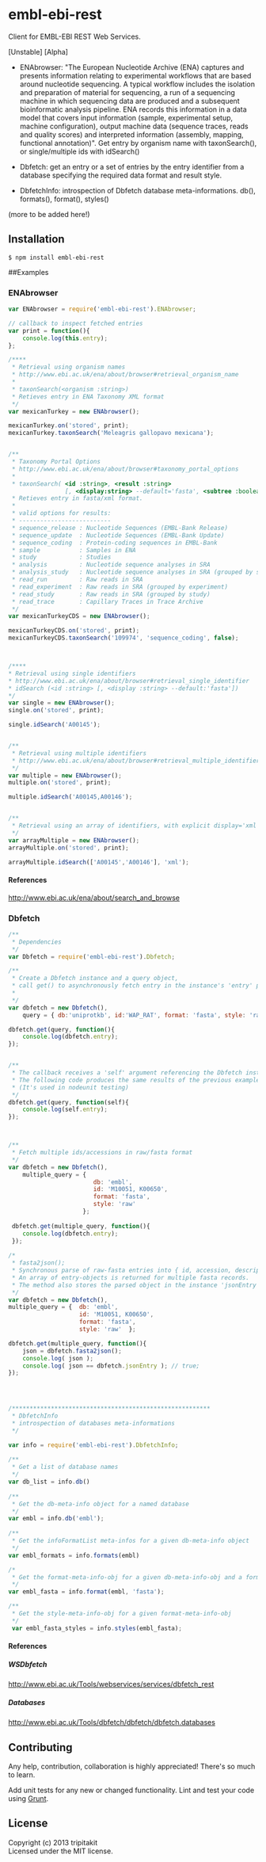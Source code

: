 # embl-ebi-rest

Client for EMBL-EBI REST Web Services.

[Unstable] [Alpha] 

* ENAbrowser: "The European Nucleotide Archive (ENA) captures and presents information relating to experimental workflows that are based around nucleotide sequencing. A typical workflow includes the isolation and preparation of material for sequencing, a run of a sequencing machine in which sequencing data are produced and a subsequent bioinformatic analysis pipeline. ENA records this information in a data model that covers input information (sample, experimental setup, machine configuration), output machine data (sequence traces, reads and quality scores) and interpreted information (assembly, mapping, functional annotation)". Get entry by organism name with taxonSearch(), or single/multiple ids with idSearch()

* Dbfetch: get an entry or a set of entries by the entry identifier from a database specifying the required data format and result style.

* DbfetchInfo: introspection of Dbfetch database meta-informations. db(), formats(), format(), styles()



(more to be added here!)

## Installation
```
$ npm install embl-ebi-rest
```

##Examples

### ENAbrowser
```javascript
var ENAbrowser = require('embl-ebi-rest').ENAbrowser;

// callback to inspect fetched entries 
var print = function(){
	console.log(this.entry);
};

/****
 * Retrieval using organism names
 * http://www.ebi.ac.uk/ena/about/browser#retrieval_organism_name
 *
 * taxonSearch(<organism :string>)
 * Retieves entry in ENA Taxonomy XML format
 */ 
var mexicanTurkey = new ENAbrowser();

mexicanTurkey.on('stored', print);
mexicanTurkey.taxonSearch('Meleagris gallopavo mexicana');


/**
 * Taxonomy Portal Options
 * http://www.ebi.ac.uk/ena/about/browser#taxonomy_portal_options
 *
 * taxonSearch( <id :string>, <result :string>
	 			[, <display:string> --default='fasta', <subtree :boolean> --default=false] );
 * Retieves entry in fasta/xml format.
 *
 * valid options for results:
 * --------------------------
 * sequence_release	: Nucleotide Sequences (EMBL-Bank Release)
 * sequence_update	: Nucleotide Sequences (EMBL-Bank Update)
 * sequence_coding	: Protein-coding sequences in EMBL-Bank
 * sample			: Samples in ENA
 * study			: Studies
 * analysis			: Nucleotide sequence analyses in SRA
 * analysis_study	: Nucleotide sequence analyses in SRA (grouped by study)
 * read_run			: Raw reads in SRA
 * read_experiment	: Raw reads in SRA (grouped by experiment)
 * read_study		: Raw reads in SRA (grouped by study)
 * read_trace		: Capillary Traces in Trace Archive
 */
var mexicanTurkeyCDS = new ENAbrowser();

mexicanTurkeyCDS.on('stored', print);
mexicanTurkeyCDS.taxonSearch('109974', 'sequence_coding', false);



/****
* Retrieval using single identifiers
* http://www.ebi.ac.uk/ena/about/browser#retrieval_single_identifier
* idSearch (<id :string> [, <display :string> --default:'fasta'])
*/
var single = new ENAbrowser();
single.on('stored', print);

single.idSearch('A00145');


/**
 * Retrieval using multiple identifiers
 * http://www.ebi.ac.uk/ena/about/browser#retrieval_multiple_identifiers
 */
var multiple = new ENAbrowser();
multiple.on('stored', print);

multiple.idSearch('A00145,A00146');


/**
 * Retrieval using an array of identifiers, with explicit display='xml'
 */
var arrayMultiple = new ENAbrowser();
arrayMultiple.on('stored', print);

arrayMultiple.idSearch(['A00145','A00146'], 'xml');


```
####  References
http://www.ebi.ac.uk/ena/about/search_and_browse



### Dbfetch
```javascript
/**
 * Dependencies
 */
var Dbfetch = require('embl-ebi-rest').Dbfetch;

/**
 * Create a Dbfetch instance and a query object,
 * call get() to asynchronously fetch entry in the instance's 'entry' property.
 * 
 */
var dbfetch = new Dbfetch(),
	query = { db:'uniprotkb', id:'WAP_RAT', format: 'fasta', style: 'raw' };

dbfetch.get(query, function(){
	console.log(dbfetch.entry);
});	


/**
 * The callback receives a 'self' argument referencing the Dbfetch instance object.
 * The following code produces the same results of the previous example. 
 * (It's used in nodeunit testing)
 */
dbfetch.get(query, function(self){
	console.log(self.entry);
});	



/**
 * Fetch multiple ids/accessions in raw/fasta format
 */
var dbfetch = new Dbfetch(),
	multiple_query = {
						db: 'embl',
						id: 'M10051, K00650',
						format: 'fasta',
						style: 'raw'
					 };
			
 dbfetch.get(multiple_query, function(){
 	console.log(dbfetch.entry);
 });	
 
/*
 * fasta2json();
 * Synchronous parse of raw-fasta entries into { id, accession, description, seq } objects.
 * An array of entry-objects is returned for multiple fasta records.
 * The method also stores the parsed object in the instance 'jsonEntry' property
 */
var dbfetch = new Dbfetch(),
multiple_query = { 	db: 'embl',
					id: 'M10051, K00650',
					format: 'fasta',
					style: 'raw'  };

dbfetch.get(multiple_query, function(){
	json = dbfetch.fasta2json();  
	console.log( json );
	console.log( json == dbfetch.jsonEntry ); // true;
});	
 



/********************************************************
 * DbfetchInfo
 * introspection of databases meta-informations
 */

var info = require('embl-ebi-rest').DbfetchInfo;
 
/**
 * Get a list of database names
 */
var db_list = info.db()
  
/**
 * Get the db-meta-info object for a named database
 */
var embl = info.db('embl');
   
/**
 * Get the infoFormatList meta-infos for a given db-meta-info object
 */
var embl_formats = info.formats(embl)

/*
 * Get the format-meta-info-obj for a given db-meta-info-obj and a format-name
 */
var embl_fasta = info.format(embl, 'fasta');

/**
 * Get the style-meta-info-obj for a given format-meta-info-obj
 */
 var embl_fasta_styles = info.styles(embl_fasta);

```
#### References

##### WSDbfetch
http://www.ebi.ac.uk/Tools/webservices/services/dbfetch_rest

##### Databases
http://www.ebi.ac.uk/Tools/dbfetch/dbfetch/dbfetch.databases




## Contributing
Any help, contribution, collaboration is highly appreciated! There's so much to learn.

Add unit tests for any new or changed functionality. Lint and test your code using [Grunt](http://gruntjs.com/).


## License
Copyright (c) 2013 tripitakit  
Licensed under the MIT license.



